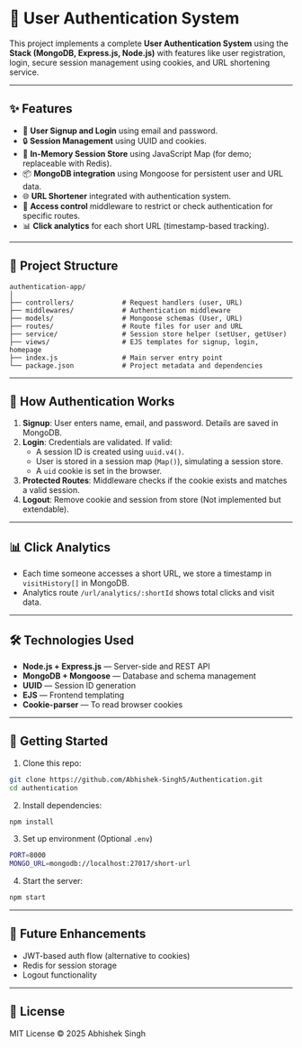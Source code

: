 # 🔐 User Authentication System

This project implements a complete **User Authentication System** using the **Stack (MongoDB, Express.js, Node.js)** with features like user registration, login, secure session management using cookies, and URL shortening service.

---

## ✨ Features

- 📝 **User Signup and Login** using email and password.
- 🔒 **Session Management** using UUID and cookies.
- 🧠 **In-Memory Session Store** using JavaScript Map (for demo; replaceable with Redis).
- 📦 **MongoDB integration** using Mongoose for persistent user and URL data.
- 🌐 **URL Shortener** integrated with authentication system.
- 🎯 **Access control** middleware to restrict or check authentication for specific routes.
- 📊 **Click analytics** for each short URL (timestamp-based tracking).

---

## 📁 Project Structure

```
authentication-app/
│
├── controllers/            # Request handlers (user, URL)
├── middlewares/            # Authentication middleware
├── models/                 # Mongoose schemas (User, URL)
├── routes/                 # Route files for user and URL
├── service/                # Session store helper (setUser, getUser)
├── views/                  # EJS templates for signup, login, homepage
├── index.js                # Main server entry point
└── package.json            # Project metadata and dependencies
```

---

## 🔐 How Authentication Works

1. **Signup**: User enters name, email, and password. Details are saved in MongoDB.
2. **Login**: Credentials are validated. If valid:
   - A session ID is created using `uuid.v4()`.
   - User is stored in a session map (`Map()`), simulating a session store.
   - A `uid` cookie is set in the browser.
3. **Protected Routes**: Middleware checks if the cookie exists and matches a valid session.
4. **Logout**: Remove cookie and session from store (Not implemented but extendable).

---

## 📊 Click Analytics

- Each time someone accesses a short URL, we store a timestamp in `visitHistory[]` in MongoDB.
- Analytics route `/url/analytics/:shortId` shows total clicks and visit data.

---

## 🛠️ Technologies Used

- **Node.js + Express.js** — Server-side and REST API
- **MongoDB + Mongoose** — Database and schema management
- **UUID** — Session ID generation
- **EJS** — Frontend templating
- **Cookie-parser** — To read browser cookies

---

## 🚀 Getting Started

1. Clone this repo:
```bash
git clone https://github.com/Abhishek-Singh5/Authentication.git
cd authentication
```

2. Install dependencies:
```bash
npm install
```

3. Set up environment (Optional `.env`)
```bash
PORT=8000
MONGO_URL=mongodb://localhost:27017/short-url
```

4. Start the server:
```bash
npm start
```

---

## 🧠 Future Enhancements

- JWT-based auth flow (alternative to cookies)
- Redis for session storage
- Logout functionality

---

## 📄 License

MIT License © 2025 Abhishek Singh